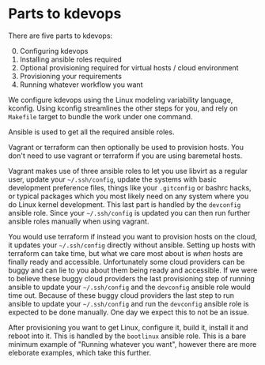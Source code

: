 # Parts to kdevops

There are five parts to kdevops:

0. Configuring kdevops
1. Installing ansible roles required
2. Optional provisioning required for virtual hosts / cloud environment
3. Provisioning your requirements
4. Running whatever workflow you want

We configure kdevops using the Linux modeling variability language, kconfig.
Using kconfig streamlines the other steps for you, and rely on `Makefile`
target to bundle the work under one command.

Ansible is used to get all the required ansible roles.

Vagrant or terraform can then optionally be used to provision hosts. You don't
need to use vagrant or terraform if you are using baremetal hosts.

Vagrant makes use of three ansible roles to let you use libvirt as a regular
user, update your `~/.ssh/config`, update the systems with basic development
preference files, things like your `.gitconfig` or bashrc hacks, or typical
packages which you most likely need on any system where you do Linux kernel
development. This last part is handled by the `devconfig` ansible role. Since
your `~/.ssh/config` is updated you can then run further ansible roles manually
when using vagrant.

You would use terraform if instead you want to provision hosts on the cloud, it
updates your `~/.ssh/config` directly without ansible. Setting up hosts with
terraform can take time, but what we care most about is *when* hosts are
finally ready and accessible. Unfortunately some cloud providers can be buggy
and can lie to you about them being ready and accessible. If we were to believe
these buggy cloud providers the last provisioning step of running ansible to
update your `~/.ssh/config` and the `devconfig` ansible role would time out.
Because of these buggy cloud providers the last step to run ansible to
update your `~/.ssh/config` and run the `devconfig` ansible role is
expected to be done manually. One day we expect this to not be an issue.

After provisioning you want to get Linux, configure it, build it, install it
and reboot into it. This is handled by the `bootlinux` ansible role. This is
a bare minimum example of "Running whatever you want", however there are
more eleborate examples, which take this further.

